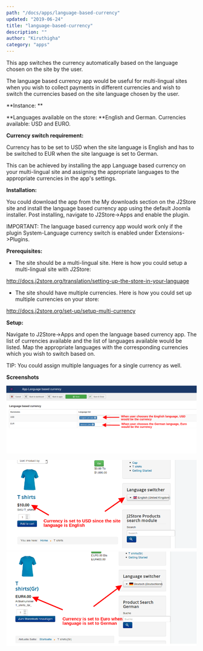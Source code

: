 ```yaml
---
path: "/docs/apps/language-based-currency"
updated: "2019-06-24"
title: "language-based-currency"
description: ""
author: "Kiruthigha"
category: "apps"
---
```


This app switches the currency automatically based on the language chosen on the site by the user.

The language based currency app would be useful for multi-lingual sites when you wish to collect payments in different currencies and wish to switch the currencies based on the site language chosen by the user.


**Instance: **
 
**Languages available on the store: **English and German.
Currencies available: USD and EURO.

**Currency switch requirement:**

Currency has to be set to USD when the site language is English and has to be switched to EUR when the site language is set to German.

This can be achieved by installing the app Language based currency on your multi-lingual site and assigning the appropriate languages to the appropriate currencies in the app's settings.

**Installation:**

You could download the app from the My downloads section on the J2Store site and install the language based currency app using the default Joomla installer.
Post installing, navigate to J2Store->Apps and enable the plugin.

IMPORTANT: The language based currency app would work only if the plugin System-Language currency switch is enabled under Extensions->Plugins.

**Prerequisites:**

* The site should be a multi-lingual site. Here is how you could setup a multi-lingual site with J2Store:

http://docs.j2store.org/translation/setting-up-the-store-in-your-language

* The site should have multiple currencies. Here is how you could set up multiple currencies on your store:

http://docs.j2store.org/set-up/setup-multi-currency

**Setup:**

Navigate to J2Store->Apps and open the language based currency app.
The list of currencies available and the list of languages available would be listed.
Map the appropriate languages with the corresponding currencies which you wish to switch based on. 


TIP: You could assign multiple languages for a single currency as well.
 
**Screenshots**

![lbc1](../../images/apps/language-based-currency/lbc1.png)

![lbc2](../../images/apps/language-based-currency/lbc2.png)
![lbc3](../../images/apps/language-based-currency/lbc3.png)
